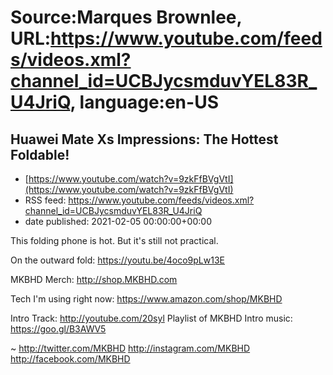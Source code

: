 # Source:Marques Brownlee, URL:https://www.youtube.com/feeds/videos.xml?channel_id=UCBJycsmduvYEL83R_U4JriQ, language:en-US

## Huawei Mate Xs Impressions: The Hottest Foldable!
 - [https://www.youtube.com/watch?v=9zkFfBVgVtI](https://www.youtube.com/watch?v=9zkFfBVgVtI)
 - RSS feed: https://www.youtube.com/feeds/videos.xml?channel_id=UCBJycsmduvYEL83R_U4JriQ
 - date published: 2021-02-05 00:00:00+00:00

This folding phone is hot. But it's still not practical.

On the outward fold: https://youtu.be/4oco9pLw13E

MKBHD Merch: http://shop.MKBHD.com

Tech I'm using right now: https://www.amazon.com/shop/MKBHD

Intro Track: http://youtube.com/20syl
Playlist of MKBHD Intro music: https://goo.gl/B3AWV5

~
http://twitter.com/MKBHD
http://instagram.com/MKBHD
http://facebook.com/MKBHD

